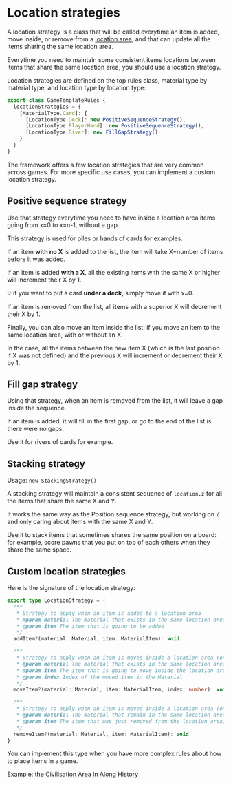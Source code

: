 # Location strategies

A location strategy is a class that will be called everytime an item is added, move inside, or remove from a [location area](concepts/location-area.md), and that can update all the items sharing the same location area.

Everytime you need to maintain some consistent items locations between items that share the same location area, you should use a location strategy.

Location strategies are defined on the top rules class, material type by material type, and location type by location type:

```typescript
export class GameTemplateRules {
  locationStrategies = {
    [MaterialType.Card]: {
      [LocationType.Deck]: new PositiveSequenceStrategy(),
      [LocationType.PlayerHand]: new PositiveSequenceStrategy(),
      [LocationType.River]: new FillGapStrategy()
    }
  }
}
```

The framework offers a few location strategies that are very common across games. For more specific use cases, you can implement a custom location strategy.

## Positive sequence strategy

Use that strategy everytime you need to have inside a location area items going from x=0 to x=n-1, without a gap.

This strategy is used for piles or hands of cards for examples.

If an item **with no X** is added to the list, the item will take X=number of items before it was added.

If an item is added **with a X**, all the existing items with the same X or higher will increment their X by 1.

:bulb: if you want to put a card **under a deck**, simply move it with x=0.

If an item is removed from the list, all items with a superior X will decrement their X by 1.

Finally, you can also move an item inside the list: if you move an item to the same location area, with or without an X.

In the case, all the items between the new item X (which is the last position if X was not defined) and the previous X will increment or decrement their X by 1.

## Fill gap strategy

Using that strategy, when an item is removed from the list, it will leave a gap inside the sequence.

If an item is added, it will fill in the first gap, or go to the end of the list is there were no gaps.

Use it for rivers of cards for example.

## Stacking strategy

Usage: `new StackingStrategy()`

A stacking strategy will maintain a consistent sequence of `location.z` for all the items that share the same X and Y.

It works the same way as the Position sequence strategy, but working on Z and only caring about items with the same X and Y.

Use it to stack items that sometimes shares the same position on a board: for example, score pawns that you put on top of each others when they share the same space.

## Custom location strategies

Here is the signature of the location strategy:
```typescript
export type LocationStrategy = {
  /**
   * Strategy to apply when an item is added to a location area
   * @param material The material that exists in the same location area before the new item is added
   * @param item The item that is going to be added
   */
  addItem?(material: Material, item: MaterialItem): void

  /**
   * Strategy to apply when an item is moved inside a location area (only x, y, z or rotation changes)
   * @param material The material that exists in the same location area
   * @param item The item that is going to move inside the location area
   * @param index Index of the moved item in the Material
   */
  moveItem?(material: Material, item: MaterialItem, index: number): void

  /**
   * Strategy to apply when an item is moved inside a location area (only x, y, z or rotation changes)
   * @param material The material that remain in the same location area after the item was removed
   * @param item The item that was just removed from the location area, with the state it had before it was removed
   */
  removeItem?(material: Material, item: MaterialItem): void
}
```

You can implement this type when you have more complex rules about how to place items in a game.

Example: the [Civilisation Area in Along History](https://github.com/gamepark/along-history/blob/main/rules/src/util/CivilisationAreaStrategy.ts)
